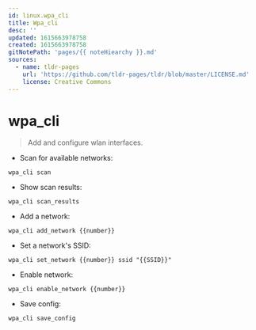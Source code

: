 ```yaml
---
id: linux.wpa_cli
title: Wpa_cli
desc: ''
updated: 1615663978758
created: 1615663978758
gitNotePath: 'pages/{{ noteHiearchy }}.md'
sources:
  - name: tldr-pages
    url: 'https://github.com/tldr-pages/tldr/blob/master/LICENSE.md'
    license: Creative Commons
---
```

# wpa_cli

> Add and configure wlan interfaces.

- Scan for available networks:

`wpa_cli scan`

- Show scan results:

`wpa_cli scan_results`

- Add a network:

`wpa_cli add_network {{number}}`

- Set a network's SSID:

`wpa_cli set_network {{number}} ssid "{{SSID}}"`

- Enable network:

`wpa_cli enable_network {{number}}`

- Save config:

`wpa_cli save_config`


